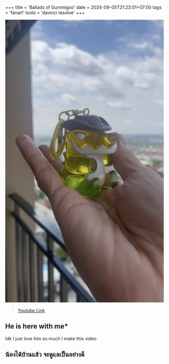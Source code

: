 +++
title = 'Ballads of Gummigoo'
date = 2024-09-05T21:23:01+07:00
tags = 'fanart'
tools = 'davinci resolve'
+++

![Thumbnail](thumbnail.jpg)

> [Youtube Link](https://youtu.be/jgZDuABwZPM?feature=shared)

## He is here with me*

Idk I just love him so much I make this video

## น้องได้บ้านแล้ว จะดูแลเป็นอย่างดี
